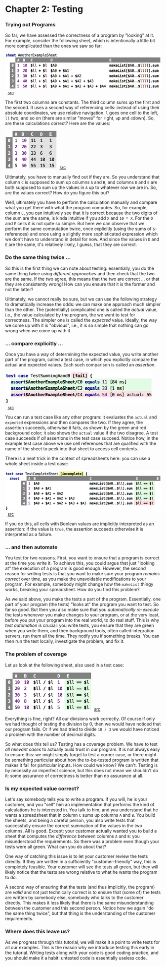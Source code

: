 # Chapter 2: Testing

### Trying out Programs

So far, we have assessed the correctness of a program by "looking" at it. 
For example, consider the following sheet, which is intentionally a little
bit more complicated than the ones we saw so far:

![](TestingSheets/AnotherExample.png)&nbsp;&nbsp;[src](http://127.0.0.1:63320/node?ref=r%3A070f5d99-4e80-4529-a7cc-03acd3a7433d%28chapter02_testing%29%2F2522748330434301191)

The first two columns are constants. The third column sums up the first
and the second. It uses a second way of referencing cells: instead of
using their absolute coordinates, we use relative navigation. `l` goes
one cell to the left, `ll` two, and so on (there are similar "moves" for
`r`ight, `u`p and `d`down). So, are these calculations correct? Here
are the values:

![](TestingSheets/AnotherExampleEvaluated.png)&nbsp;&nbsp;[src](http://127.0.0.1:63320/node?ref=r%3A070f5d99-4e80-4529-a7cc-03acd3a7433d%28chapter02_testing%29%2F2522748330434497636)

Ultimately, you have to manually find out if they are. So you understand
that column `C` is supposed to sum up columns `A` and `B`, and columns 
`D` and `E` are both supposed to sum up the values in `A` up to whatever
row we are in. So, are the values correct? How do you figure this out?

Well, ultimately you have to perform the calculation manually and compare
what you get there with what the program computes. So, for example, column
`C`, you can intuitively see that it is correct because the two digits of 
the sum are the same, is kinda intuitive if you add `X` and `10 * X`. 
For the `D` and `E` cells it is not quite so simple. But here we can observe
that we perform the same computation twice, once explicitly (using the 
sums of `$`-references) and once using a slightly more sophisticated expression
which we don't have to understand in detail for now. And since the values
in `D` and `E` are the same, it's relatively likely, I guess, that they are
correct.

### Do the same thing twice ...

So this is the first thing we can note about testing: essentially, you
do the same thing twice _using different approaches_ and then check that
the two are the same. If the two agree, this means that the two are
correct ... or that they are consistently wrong! How can you ensure
that it is the former and not the latter? 

Ultimately, we cannot really be sure, but we can use the following 
strategy to dramatically increase the odds: we can make one approach
much simpler than the other. The (potentially) complicated one is called
the _actual_ value, i.e., the value calculated by the program, the
we want to test for correctness. The simpler one is called the _expected_
value. Ideally, the way we come up with it is "obvious", i.e., it is so
simple that nothing can go wrong when we come up with it.

### ... compare explicitly ...

Once you have a way of determining the expected value, you write another
part of the program, called a test case, in which you explicitly compare
the actual and expected values. Each such comparison is called an _assertion_:

![](TestingSheets/InitialTest.png)&nbsp;&nbsp;[src](http://127.0.0.1:63320/node?ref=r%3A070f5d99-4e80-4529-a7cc-03acd3a7433d%28chapter02_testing%29%2F2522748330434929490)

You can run a test case like any other program: it evaluates the
`actual` and `expected` expressions and then compares the two. If they
agree, the assertion succeeds, otherwise it fails, as shown by the green
and red background color; it also shows the `actual` value if the two
disagree. A test case succeeds if _all_ assertions in the test case
succeed. Notice how, in the example test case above we use cell
references that are qualified with the name of the sheet to peek into
that sheet to access cell contents.

There is a neat trick in the context of spreadsheets here: you can use a whole
sheet inside a test case:

![](TestingSheets/InitialCompleteSheet.png)&nbsp;&nbsp;[src](http://127.0.0.1:63320/node?ref=r%3A070f5d99-4e80-4529-a7cc-03acd3a7433d%28chapter02_testing%29%2F2522748330435008417)

If you do this, all cells with Boolean values are implicitly interpreted
as an assertion: if the value is `true`, the assertion succeeds otherwise
it is interpreted as a failure. 


### ... and then automate

You test for two reasons. First, you want to ensure that a program is correct
at the time you write it. To achieve this, you could argue that just "looking at"
the execution of a program is good enough. However, the second reason for writing
tests is that you want to make sure your program _remains correct_ over time, as 
you make the unavoidable modifications to your program. For example, somebody might
change how the `makeList` thingy works, breaking your spreadsheet. How do you find
this problem?

As we said above, you make the tests a part of the program. Essentially, one
part of your program (the tests) "looks at" the program you want to test. So far
so good. But then you also make sure that you _automatically re-execute_ the
tests whenever you make changes to your program, or at the very least, before
you put your program into the real world, to do real stuff. This is why 
_test automation_ is crucial: you write tests, you ensure that they are green
when you write them, and then background tools, often called integration servers,
run them all the time. They notify you if something breaks. You can then run
the test locally, investigate the problem, and fix it.

### The problem of coverage

Let us look at the following sheet, also used in a test case:

![](TestingSheets/DivisionTest.png)&nbsp;&nbsp;[src](http://127.0.0.1:63320/node?ref=r%3A070f5d99-4e80-4529-a7cc-03acd3a7433d%28chapter02_testing%29%2F2522748330435210357)

Everything is fine, right? All our divisions work correctly. Of course
if only we had thought of testing the division by 0, then we would have
noticed that our program fails. Or if we had tried to divide `10 / 3`
we would have noticed a problem with the number of decimal digits. 

So what does this tell us? Testing has a coverage problem. We have to 
test _all relevant cases_ to actually build trust in our program. It is
not always easy to ensure this: we might simply forget to test a corner
case, or there might be something particular about how the to-be-tested
program is written that makes it fail for particular inputs. How could
we know? We can't. Testing is by necessity an imperfect science, but this
does not mean we shouldn't do it: some assurance of correctness is 
better than no assurance at all.


### Is my expected value correct?

Let's say somebody tells you to write a program. If you will, he is your
customer, and you "sell" him an implementation that performs the kind of
calculations he is interested in. You talk to him, and you understand
that he wants a spreadsheet that in column `C` sums up columns `A` and
`B`. You build the sheets, and being a careful person, you also write
tests that successfully ensure the correct summation of the values in
the two columns. All is good. Except: your customer actually wanted you
to build a sheet that computes the _difference_ between columns `A` and
`B`: you misunderstood the requirements. So there was a problem even
though your tests were all green. What can you do about that? 

One way of catching this issue is to let your customer review the tests
directly. If they are written in a sufficiently "customer-friendly" way,
this is completely feasible. Your customer will see the tests all green,
but they will likely notice that the tests are wrong relative to what
he wants the program to do.

A second way of ensuring that the tests (and thus implicitly, the
program) are _valid_ and not just technically correct is to ensure that
(some of) the tests are written by somebody else, somebody who talks to
the customer directly. This makes it less likely that there is the same
misunderstanding between the customer and this second person. Notice how
we again "do the same thing twice", but that thing is the understanding of 
the customer requirements.

### Where does this leave us?

As we progress through this tutorial, we will make it a point to write
tests for all our examples. This is the reason why we introduce testing
this early in the tutorial. Writing tests along with your code is good
coding practice, and you should make it a habit: untested code is
essentially useless code. 


